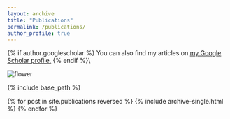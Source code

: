 ```yaml
---
layout: archive
title: "Publications"
permalink: /publications/
author_profile: true
---
```


{% if author.googlescholar %}
  You can also find my articles on <u><a href="{{author.googlescholar}}">my Google Scholar profile</a>.</u>
{% endif %}\

![flower](/assets/images/1.jpg)

{% include base_path %}

{% for post in site.publications reversed %}
  {% include archive-single.html %}
{% endfor %}
